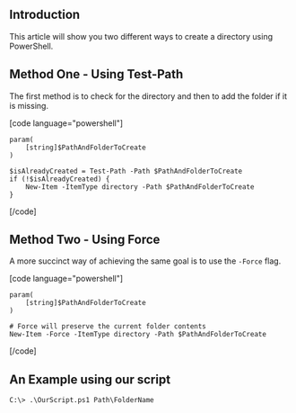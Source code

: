 ## Introduction

This article will show you two different ways to create a directory using PowerShell.

## Method One - Using Test-Path

The first method is to check for the directory and then to add the folder if it is missing. 

[code language="powershell"]

	param(
		[string]$PathAndFolderToCreate
	) 
	
	$isAlreadyCreated = Test-Path -Path $PathAndFolderToCreate
	if (!$isAlreadyCreated) {
		New-Item -ItemType directory -Path $PathAndFolderToCreate
	}
	
[/code]

## Method Two - Using Force

A more succinct way of achieving the same goal is to use the `-Force` flag.

[code language="powershell"]

	param(
		[string]$PathAndFolderToCreate
	) 
	
	# Force will preserve the current folder contents
	New-Item -Force -ItemType directory -Path $PathAndFolderToCreate

[/code]

## An Example using our script

	C:\> .\OurScript.ps1 Path\FolderName
